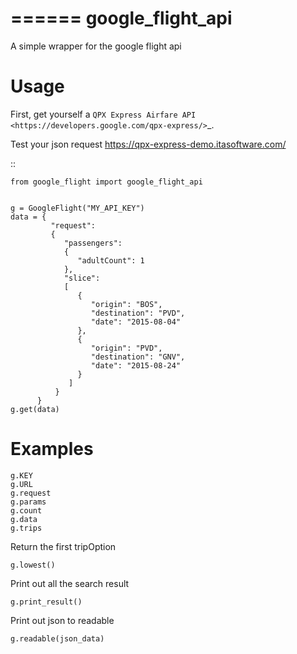 
======
google_flight_api
======

A simple wrapper for the google flight api

Usage
=====

First, get yourself a `QPX Express Airfare API <https://developers.google.com/qpx-express/>`_.

Test your json request https://qpx-express-demo.itasoftware.com/

::

    from google_flight import google_flight_api


    g = GoogleFlight("MY_API_KEY")
    data = {
             "request":
             {
                "passengers":
                {
                   "adultCount": 1
                },
                "slice":
                [
                   {
                      "origin": "BOS",
                      "destination": "PVD",
                      "date": "2015-08-04"
                   },
                   {
                      "origin": "PVD",
                      "destination": "GNV",
                      "date": "2015-08-24"
                   }
                 ]
              }
          }
    g.get(data)



Examples
========
    g.KEY
    g.URL
    g.request
    g.params
    g.count
    g.data
    g.trips

Return the first tripOption

    g.lowest()

Print out all the search result

    g.print_result()

Print out json to readable

    g.readable(json_data)
    

